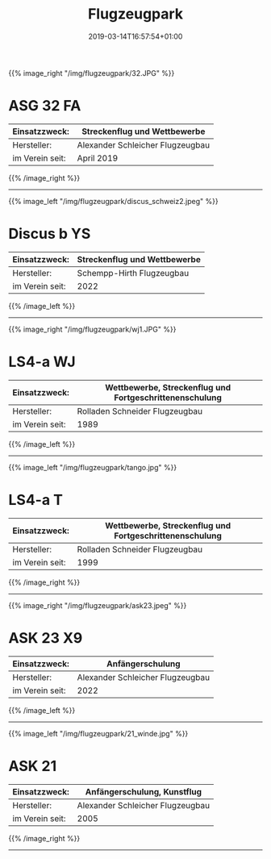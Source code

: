 ﻿---
title: "Flugzeugpark"
date: 2019-03-14T16:57:54+01:00
background: "clouds7.jpg"
draft: false
---

{{% image_right "/img/flugzeugpark/32.JPG" %}}
# ASG 32 FA
Einsatzzweck: | Streckenflug und Wettbewerbe
--- | ---
Hersteller: | Alexander Schleicher Flugzeugbau
im Verein seit: | April 2019
{{% /image_right %}}

---

{{% image_left "/img/flugzeugpark/discus_schweiz2.jpeg" %}}
# Discus b YS
Einsatzzweck: | Streckenflug und Wettbewerbe
--- | ---
Hersteller: | Schempp-Hirth Flugzeugbau
im Verein seit: | 2022
{{% /image_left %}}

---

{{% image_right "/img/flugzeugpark/wj1.JPG" %}}
# LS4-a WJ
Einsatzzweck: | Wettbewerbe, Streckenflug und Fortgeschrittenenschulung
--- | ---
Hersteller: | Rolladen Schneider Flugzeugbau
im Verein seit: | 1989
{{% /image_left %}}

---

{{% image_left "/img/flugzeugpark/tango.jpg" %}}
# LS4-a T
Einsatzzweck: | Wettbewerbe, Streckenflug und Fortgeschrittenenschulung
--- | ---
Hersteller: | Rolladen Schneider Flugzeugbau
im Verein seit: | 1999
{{% /image_right %}}

---

{{% image_right "/img/flugzeugpark/ask23.jpeg" %}}
# ASK 23 X9
Einsatzzweck: | Anfängerschulung
--- | ---
Hersteller: | Alexander Schleicher Flugzeugbau
im Verein seit: | 2022
{{% /image_left %}}

---

{{% image_left "/img/flugzeugpark/21_winde.jpg" %}}
# ASK 21
Einsatzzweck: | Anfängerschulung, Kunstflug
--- | ---
Hersteller: | Alexander Schleicher Flugzeugbau
im Verein seit: | 2005
{{% /image_right %}}

---

